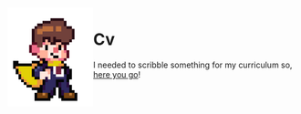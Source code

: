 <img align="left" width="150" src="assets/super.gif">

# Cv

I needed to scribble something for my curriculum so, [here you go](https://nbviewer.jupyter.org/github/MatteoGiorgi/cv/blob/master/cv.pdf)!
